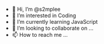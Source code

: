 - 👋 Hi, I’m @s2mplee
- 👀 I’m interested in Coding
- 🌱 I’m currently learning JavaScript
- 💞️ I’m looking to collaborate on ...
- 📫 How to reach me ...

<!---
s2mplee/s2mplee is a ✨ special ✨ repository because its `README.md` (this file) appears on your GitHub profile.
You can click the Preview link to take a look at your changes.
--->
